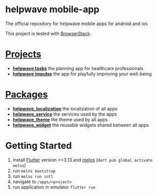 # helpwave mobile-app
The official repository for helpwave mobile apps for android and ios

This project is tested with [BrowserStack](https://www.browserstack.com).

# [Projects](apps/)
- **[helpwave tasks](/apps/tasks)** the planning app for healthcare professionals
- **[helpwave impulse](/apps/impulse)** the app for playfully improving your well-being 

# [Packages](packages/)
- **[helpwave_localization](/packages/helpwave_localization)** the localization of all apps
- **[helpwave_service](/packages/helpwave_service)** the services used by the apps
- **[helpwave_theme](/packages/helpwave_theme)** the theme used by all apps
- **[helpwave_widget](/packages/helpwave_widget)** the reusable widgets shared between all apps

# Getting Started
1. install [Flutter](https://docs.flutter.dev/get-started/install) version >=3.13 and [melos](https://melos.invertase.dev/getting-started) (`dart pub global activate melos`)
2. run `melos bootstrap`
3. run `melos run intl`
4. navigate to `/apps/<project>`
5. run application in emulator `flutter run`
